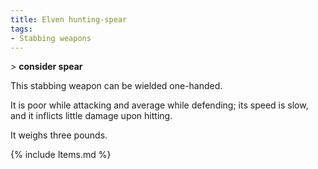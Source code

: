 ```yaml
---
title: Elven hunting-spear
tags:
- Stabbing weapons
---
```


\> **consider spear**

This stabbing weapon can be wielded one-handed.

It is poor while attacking and average while defending; its speed is
slow, and it inflicts little damage upon hitting.

It weighs three pounds.

{% include Items.md %}
